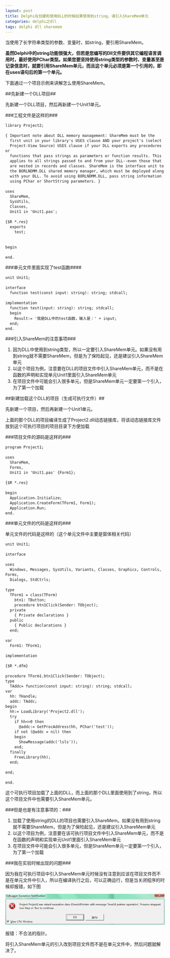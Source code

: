 ```yaml
---
layout: post
title: Delphi在创建和使用DLL的时候如果使用到string，请引入ShareMem单元
categories: delphi之dll
tags: delphi dll sharemem
---
```



当使用了长字符串类型的参数、变量时，如string，要引用ShareMem。

**虽然Delphi中的string功能很强大，但若是您编写的Dll文件要供其它编程语言调用时，最好使用PChar类型。如果您要坚持使用string类型的参数时、变量甚至是记录信息时，就要引用ShareMem单元，而且这个单元必须是第一个引用的，即在uses语句后的第一个单元。**

下面通过一个项目示例来讲解怎么使用ShareMem。

##先新建一个DLL项目##

先新建一个DLL项目，然后再新建一个Unit1单元。

###工程文件是这样的###

    library Project2;
    
    { Important note about DLL memory management: ShareMem must be the
      first unit in your library's USES clause AND your project's (select
      Project-View Source) USES clause if your DLL exports any procedures or
      functions that pass strings as parameters or function results. This
      applies to all strings passed to and from your DLL--even those that
      are nested in records and classes. ShareMem is the interface unit to
      the BORLNDMM.DLL shared memory manager, which must be deployed along
      with your DLL. To avoid using BORLNDMM.DLL, pass string information
      using PChar or ShortString parameters. }
    
    uses
      ShareMem,
      SysUtils,
      Classes,
      Unit1 in 'Unit1.pas';
    
    {$R *.res}
      exports
        test;
    
    
    begin
    
    end.

###单元文件里面实现了test函数####

    unit Unit1;
    
    interface
      function test(const input: string): string; stdcall;
    
    implementation
      function test(input: string): string; stdcall;
      begin
        Result:= '我是DLL中的test函数，输入是：' + input;
      end;
    end.

###引入ShareMem的注意事项###

1. 因为DLL中使用到string类型，所以一定要引入ShareMem单元。如果没有用到string就不需要ShareMem，但是为了保险起见，还是建议引入ShareMem单元
2. 以这个项目为例，注意要在DLL的项目文件中引入ShareMem单元，而不是在函数的声明和实现单元Unit1里面引入ShareMem单元
3. 在项目文件中可能会引入很多单元，但是ShareMem单元一定要第一个引入，为了第一个加载


##新建加载这个DLL的项目（生成可执行文件）##

先新建一个项目，然后再新建一个Unit1单元。

上面的那个DLL的项目编译生成了Project2.dll动态链接库，将该动态链接库文件放到这个可执行项目的项目目录下方便加载

###项目文件的源码是这样的###

    program Project1;
    
    uses
      ShareMem,
      Forms,
      Unit1 in 'Unit1.pas' {Form1};
    
    {$R *.res}
    
    begin
      Application.Initialize;
      Application.CreateForm(TForm1, Form1);
      Application.Run;
    end.

###单元文件的代码是这样的###

单元文件的代码是这样的（这个单元文件中主要是窗体相关代码）

    unit Unit1;
    
    interface
    
    uses
      Windows, Messages, SysUtils, Variants, Classes, Graphics, Controls, Forms,
      Dialogs, StdCtrls;
    
    type
      TForm1 = class(TForm)
        btn1: TButton;
        procedure btn1Click(Sender: TObject);
      private
        { Private declarations }
      public
        { Public declarations }
      end;
    
    var
      Form1: TForm1;
    
    implementation
    
    {$R *.dfm}
    
    procedure TForm1.btn1Click(Sender: TObject);
    type
      TAddc= function(const input: string): string; stdcall;
    var
      hh: THandle;
      addc: TAddc;
    begin
      hh:= LoadLibrary('Project2.dll');
      try
        if hh<>0 then
          @addc:= GetProcAddress(hh, PChar('test'));
        if not (@addc = nil) then
        begin
          ShowMessage(addc('lsls'));
        end;
      finally
        FreeLibrary(hh);
      end;
    
    end;
    
    end.

这个可执行项目加载了上面的DLL，而上面的那个DLL里面使用到了string，所以这个项目文件中也需要引入ShareMem单元。

###但是也是有注意事项的：###

1. 加载了使用string的DLL的项目也需要引入ShareMem。如果没有用到string就不需要ShareMem，但是为了保险起见，还是建议引入ShareMem单元
2. 以这个项目为例，注意要在该可执行项目文件中引入ShareMem单元，而不是在函数的声明和实现单元Unit1里面引入ShareMem单元
3. 在项目文件中可能会引入很多单元，但是ShareMem单元一定要第一个引入，为了第一个加载

###我在实验时候出现的问题###

因为我在可执行项目中引入ShareMem单元时候没有注意到应该在项目文件而不是在单元文件中引入，所以在编译执行之后，可以正确运行，但是当关闭程序的时候却报错，如下图

![image](../image/2015-08-12/sharemem.png)

报错：不合法的指针。

将引入ShareMem单元的引入改到项目文件而不是在单元文件中，然后问题就解决了。